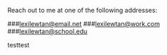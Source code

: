 Reach out to me at one of the following addresses: 


###lexilewtan@email.net
###lexilewtan@work.com 
###lexilewtan@school.edu

<a class="apply-others">test</a><a class="apply-dev">test</a>